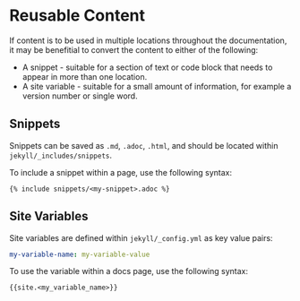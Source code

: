 # Reusable Content 
If content is to be used in multiple locations throughout the documentation, it may be benefitial to convert the content to either of the following:

* A snippet - suitable for a section of text or code block that needs to appear in more than one location. 
* A site variable - suitable for a small amount of information, for example a version number or single word.

## Snippets
Snippets can be saved as `.md`, `.adoc`, `.html`, and should be located within `jekyll/_includes/snippets`.

To include a snippet within a page, use the following syntax:

```
{% include snippets/<my-snippet>.adoc %}
```

## Site Variables
Site variables are defined within `jekyll/_config.yml` as key value pairs: 

```yaml
my-variable-name: my-variable-value
```

To use the variable within a docs page, use the following syntax:

```
{{site.<my_variable_name>}}
```
